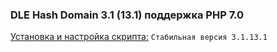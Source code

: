 ### DLE Hash Domain 3.1 (13.1) поддержка PHP 7.0
[Установка и настройка скрипта:](https://github.com/coolbylink/dlehashdomain/wiki/Установка-и-обновления-3.0.13.1) `Стабильная версия 3.1.13.1`
